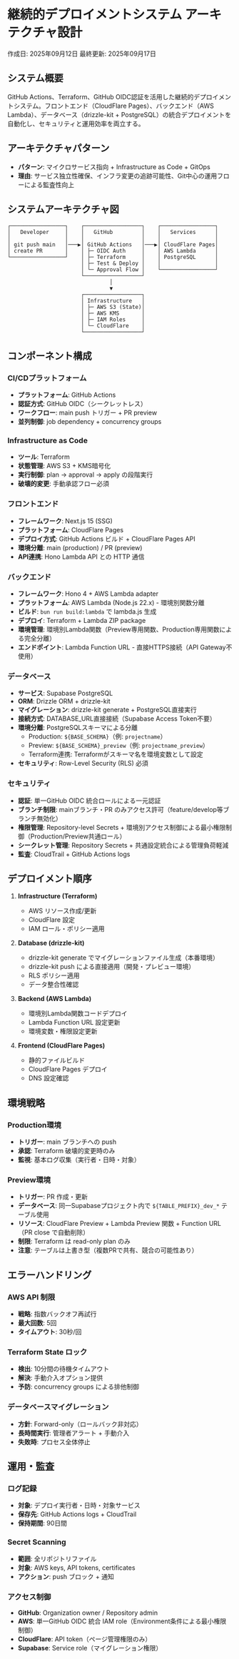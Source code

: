 # 継続的デプロイメントシステム アーキテクチャ設計

作成日: 2025年09月12日
最終更新: 2025年09月17日


## システム概要

GitHub Actions、Terraform、GitHub OIDC認証を活用した継続的デプロイメントシステム。フロントエンド（CloudFlare Pages）、バックエンド（AWS Lambda）、データベース（drizzle-kit + PostgreSQL）の統合デプロイメントを自動化し、セキュリティと運用効率を両立する。

## アーキテクチャパターン

- **パターン**: マイクロサービス指向 + Infrastructure as Code + GitOps
- **理由**: サービス独立性確保、インフラ変更の追跡可能性、Git中心の運用フローによる監査性向上

## システムアーキテクチャ図

```
┌─────────────────┐    ┌──────────────────┐    ┌─────────────────┐
│   Developer     │    │   GitHub         │    │   Services      │
│                 │    │                  │    │                 │
│ git push main   │───▶│ GitHub Actions   │───▶│ CloudFlare Pages│
│ create PR       │    │ ├─ OIDC Auth     │    │ AWS Lambda      │
└─────────────────┘    │ ├─ Terraform     │    │ PostgreSQL      │
                       │ ├─ Test & Deploy │    │                 │
                       │ └─ Approval Flow │    └─────────────────┘
                       └──────────────────┘
                                │
                                ▼
                       ┌──────────────────┐
                       │ Infrastructure   │
                       │ ├─ AWS S3 (State)│
                       │ ├─ AWS KMS       │
                       │ ├─ IAM Roles     │
                       │ └─ CloudFlare    │
                       └──────────────────┘
```

## コンポーネント構成

### CI/CDプラットフォーム
- **プラットフォーム**: GitHub Actions
- **認証方式**: GitHub OIDC（シークレットレス）
- **ワークフロー**: main push トリガー + PR preview
- **並列制御**: job dependency + concurrency groups

### Infrastructure as Code
- **ツール**: Terraform
- **状態管理**: AWS S3 + KMS暗号化
- **実行制御**: plan → approval → apply の段階実行
- **破壊的変更**: 手動承認フロー必須

### フロントエンド
- **フレームワーク**: Next.js 15 (SSG)
- **プラットフォーム**: CloudFlare Pages
- **デプロイ方式**: GitHub Actions ビルド + CloudFlare Pages API
- **環境分離**: main (production) / PR (preview)
- **API連携**: Hono Lambda API との HTTP 通信

### バックエンド
- **フレームワーク**: Hono 4 + AWS Lambda adapter
- **プラットフォーム**: AWS Lambda (Node.js 22.x) - 環境別関数分離
- **ビルド**: `bun run build:lambda` で lambda.js 生成
- **デプロイ**: Terraform + Lambda ZIP package
- **環境管理**: 環境別Lambda関数（Preview専用関数、Production専用関数による完全分離）
- **エンドポイント**: Lambda Function URL - 直接HTTPS接続（API Gateway不使用）

### データベース
- **サービス**: Supabase PostgreSQL
- **ORM**: Drizzle ORM + drizzle-kit
- **マイグレーション**: drizzle-kit generate + PostgreSQL直接実行
- **接続方式**: DATABASE_URL直接接続（Supabase Access Token不要）
- **環境分離**: PostgreSQLスキーマによる分離
  - Production: `${BASE_SCHEMA}`（例: `projectname`）
  - Preview: `${BASE_SCHEMA}_preview`（例: `projectname_preview`）
  - Terraform連携: Terraformがスキーマ名を環境変数として設定
- **セキュリティ**: Row-Level Security (RLS) 必須

### セキュリティ
- **認証**: 単一GitHub OIDC 統合ロールによる一元認証
- **ブランチ制限**: mainブランチ・PR のみアクセス許可（feature/develop等ブランチ無効化）
- **権限管理**: Repository-level Secrets + 環境別アクセス制御による最小権限制御（Production/Preview共通ロール）
- **シークレット管理**: Repository Secrets + 共通設定統合による管理負荷軽減
- **監査**: CloudTrail + GitHub Actions logs

## デプロイメント順序

1. **Infrastructure (Terraform)**
   - AWS リソース作成/更新
   - CloudFlare 設定
   - IAM ロール・ポリシー適用

2. **Database (drizzle-kit)**
   - drizzle-kit generate でマイグレーションファイル生成（本番環境）
   - drizzle-kit push による直接適用（開発・プレビュー環境）
   - RLS ポリシー適用
   - データ整合性確認

3. **Backend (AWS Lambda)**
   - 環境別Lambda関数コードデプロイ
   - Lambda Function URL 設定更新
   - 環境変数・権限設定更新

4. **Frontend (CloudFlare Pages)**
   - 静的ファイルビルド
   - CloudFlare Pages デプロイ
   - DNS 設定確認

## 環境戦略

### Production環境
- **トリガー**: main ブランチへの push
- **承認**: Terraform 破壊的変更時のみ
- **監視**: 基本ログ収集（実行者・日時・対象）

### Preview環境
- **トリガー**: PR 作成・更新
- **データベース**: 同一Supabaseプロジェクト内で `${TABLE_PREFIX}_dev_*` テーブル使用
- **リソース**: CloudFlare Preview + Lambda Preview 関数 + Function URL（PR close で自動削除）
- **制限**: Terraform は read-only plan のみ
- **注意**: テーブルは上書き型（複数PRで共有、競合の可能性あり）

## エラーハンドリング

### AWS API 制限
- **戦略**: 指数バックオフ再試行
- **最大回数**: 5回
- **タイムアウト**: 30秒/回

### Terraform State ロック
- **検出**: 10分間の待機タイムアウト
- **解決**: 手動介入オプション提供
- **予防**: concurrency groups による排他制御

### データベースマイグレーション
- **方針**: Forward-only（ロールバック非対応）
- **長時間実行**: 管理者アラート + 手動介入
- **失敗時**: プロセス全体停止

## 運用・監査

### ログ記録
- **対象**: デプロイ実行者・日時・対象サービス
- **保存先**: GitHub Actions logs + CloudTrail
- **保持期間**: 90日間

### Secret Scanning
- **範囲**: 全リポジトリファイル
- **対象**: AWS keys, API tokens, certificates
- **アクション**: push ブロック + 通知

### アクセス制御
- **GitHub**: Organization owner / Repository admin
- **AWS**: 単一GitHub OIDC 統合 IAM role（Environment条件による最小権限制御）
- **CloudFlare**: API token（ページ管理権限のみ）
- **Supabase**: Service role（マイグレーション権限）
